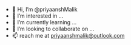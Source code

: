 - 👋 Hi, I’m @priyaanshMalik
- 👀 I’m interested in ...
- 🌱 I’m currently learning ...
- 💞️ I’m looking to collaborate on ...
- 📫 reach me at priyaanshmalik@outlook.com

<!---
priyaanshMalik/priyaanshMalik is a ✨ special ✨ repository because its `README.md` (this file) appears on your GitHub profile.
You can click the Preview link to take a look at your changes.
--->
